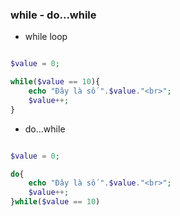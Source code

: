 
### while - do...while

- while loop

```php

$value = 0;

while($value == 10){
	echo "Đây là số ".$value."<br>";
	$value++;
}

```

- do...while

```php

$value = 0;

do{
	echo "Đây là số ".$value."<br>";
	$value++;
}while($value == 10)

```
